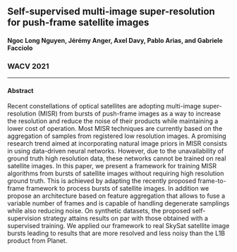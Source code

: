 ## Self-supervised multi-image super-resolution for push-frame satellite images

#### Ngoc Long Nguyen, Jérémy Anger, Axel Davy,  Pablo Arias, and Gabriele Facciolo

### WACV 2021

-------------------

#### Abstract 
Recent constellations of optical satellites are adopting multi-image super-resolution (MISR) from bursts of push-frame images as a way to increase the resolution and reduce the noise of their products while maintaining a lower cost of operation. Most MISR techniques are currently based on the aggregation of samples from registered low resolution images. A promising research trend aimed at incorporating natural image priors in MISR consists in using data-driven neural networks. However, due to the unavailability of ground truth high resolution data, these networks cannot be trained on real satellite images. In this paper, we present a framework for training MISR algorithms from bursts of satellite images without requiring high resolution ground truth. This is achieved by adapting the recently proposed frame-to-frame framework to process bursts of satellite images. In addition we propose an architecture based on feature aggregation that allows to fuse a variable number of frames and is capable of handling degenerate samplings while also reducing noise. On synthetic datasets, the proposed self-supervision strategy attains results on par with those obtained with a supervised training. We applied our framework to real SkySat satellite image bursts leading to results that are more resolved and less noisy than the L1B product from Planet.
